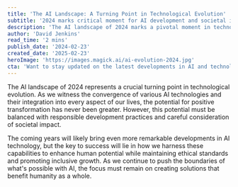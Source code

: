 ```yaml
---
title: 'The AI Landscape: A Turning Point in Technological Evolution'
subtitle: '2024 marks critical moment for AI development and societal impact'
description: 'The AI landscape of 2024 marks a pivotal moment in technological evolution, as AI technologies converge and integrate into daily life. Success depends on balancing innovation with responsible development.'
author: 'David Jenkins'
read_time: '2 mins'
publish_date: '2024-02-23'
created_date: '2025-02-23'
heroImage: 'https://images.magick.ai/ai-evolution-2024.jpg'
cta: 'Want to stay updated on the latest developments in AI and technology? Follow us on LinkedIn for expert insights and analysis.'
---
```


The AI landscape of 2024 represents a crucial turning point in technological evolution. As we witness the convergence of various AI technologies and their integration into every aspect of our lives, the potential for positive transformation has never been greater. However, this potential must be balanced with responsible development practices and careful consideration of societal impact.

The coming years will likely bring even more remarkable developments in AI technology, but the key to success will lie in how we harness these capabilities to enhance human potential while maintaining ethical standards and promoting inclusive growth. As we continue to push the boundaries of what's possible with AI, the focus must remain on creating solutions that benefit humanity as a whole.